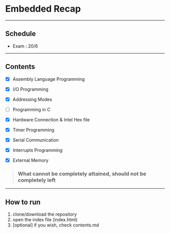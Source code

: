 # Embedded Recap
---
## Schedule
* Exam : 20/6

---
## Contents
* [x] Assembly Language Programming
* [x] I/O Programming
* [x] Addressing Modes
* [ ] Programming in C
* [x] Hardware Connection & Intel Hex file
* [x] Timer Programming
* [x] Serial Communication
* [x] Interrupts Programming
* [x] External Memory


> ### What cannot be completely attained, should not be completely left

----
## How to run
1. clone/download the repository
2. open the index file (index.html)
3. [optional] if you wish, check contents.md
